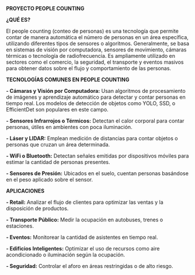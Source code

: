 **PROYECTO PEOPLE COUNTING**

**¿QUÉ ES?** 

El people counting (conteo de personas) es una tecnología que permite contar de manera automática el número de personas en un área específica, utilizando diferentes tipos de sensores o algoritmos. Generalmente, se basa en sistemas de visión por computadora, sensores de movimiento, cámaras térmicas o tecnología de radiofrecuencia. Es ampliamente utilizado en sectores como el comercio, la seguridad, el transporte y eventos masivos para obtener datos sobre el flujo y comportamiento de las personas.

**TECNOLOGÍAS COMUNES EN PEOPLE COUNTING**

**- Cámaras y Visión por Computadora:**
Usan algoritmos de procesamiento de imágenes y aprendizaje automático para detectar y contar personas en tiempo real.
Los modelos de detección de objetos como YOLO, SSD, o EfficientDet son populares en este campo.

**- Sensores Infrarrojos o Térmicos:**
Detectan el calor corporal para contar personas, útiles en ambientes con poca iluminación.

**- Láser y LIDAR:**
Emplean medición de distancias para contar objetos o personas que cruzan un área determinada.

**- WiFi o Bluetooth:**
Detectan señales emitidas por dispositivos móviles para estimar la cantidad de personas presentes.

**- Sensores de Presión:**
Ubicados en el suelo, cuentan personas basándose en el peso aplicado sobre el sensor.


**APLICACIONES**

**- Retail:**
Analizar el flujo de clientes para optimizar las ventas y la disposición de productos.

**- Transporte Público:**
Medir la ocupación en autobuses, trenes o estaciones.

**- Eventos:**
Monitorear la cantidad de asistentes en tiempo real.

**- Edificios Inteligentes:**
Optimizar el uso de recursos como aire acondicionado o iluminación según la ocupación.

**- Seguridad:**
Controlar el aforo en áreas restringidas o de alto riesgo.

